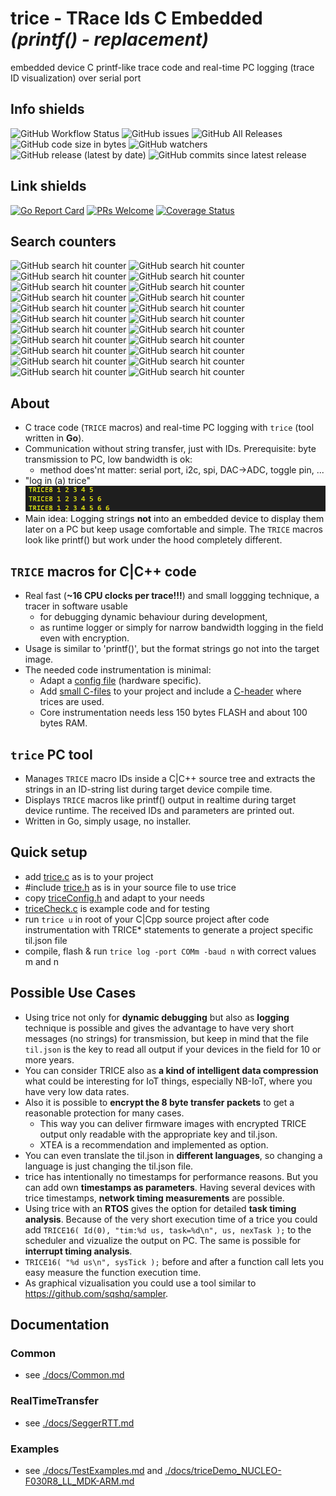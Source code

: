 # **trice** - **TR**ace **I**ds **C** **E**mbedded *(printf() - replacement)*
embedded device C printf-like trace code and real-time PC logging (trace ID visualization) over serial port

## Info shields
![GitHub Workflow Status](https://img.shields.io/github/workflow/status/rokath/trice/goreleaser)
![GitHub issues](https://img.shields.io/github/issues/rokath/trice)
![GitHub All Releases](https://img.shields.io/github/downloads/rokath/trice/total)
![GitHub code size in bytes](https://img.shields.io/github/languages/code-size/rokath/trice)
![GitHub watchers](https://img.shields.io/github/watchers/rokath/trice?label=watch)
![GitHub release (latest by date)](https://img.shields.io/github/v/release/rokath/trice)
![GitHub commits since latest release](https://img.shields.io/github/commits-since/rokath/trice/latest)

## Link shields
[![Go Report Card](https://goreportcard.com/badge/github.com/rokath/trice)](https://goreportcard.com/report/github.com/rokath/trice) 
[![PRs Welcome](https://img.shields.io/badge/PRs-welcome-brightgreen.svg?style=flat-square)](http://makeapullrequest.com)
[![Coverage Status](https://coveralls.io/repos/github/rokath/trice/badge.svg)](https://coveralls.io/github/rokath/trice)

## Search counters
![GitHub search hit counter](https://img.shields.io/github/search/rokath/trice/trace)
![GitHub search hit counter](https://img.shields.io/github/search/rokath/trice/instrumentation)
![GitHub search hit counter](https://img.shields.io/github/search/rokath/trice/embedded)
![GitHub search hit counter](https://img.shields.io/github/search/rokath/trice/logging)
![GitHub search hit counter](https://img.shields.io/github/search/rokath/trice/real-time)
![GitHub search hit counter](https://img.shields.io/github/search/rokath/trice/debugging)
![GitHub search hit counter](https://img.shields.io/github/search/rokath/trice/monitoring)
![GitHub search hit counter](https://img.shields.io/github/search/rokath/trice/terminal)
![GitHub search hit counter](https://img.shields.io/github/search/rokath/trice/cli)
![GitHub search hit counter](https://img.shields.io/github/search/rokath/trice/diagnostics)
![GitHub search hit counter](https://img.shields.io/github/search/rokath/trice/tool)
![GitHub search hit counter](https://img.shields.io/github/search/rokath/trice/data-recording)
![GitHub search hit counter](https://img.shields.io/github/search/rokath/trice/rtos)
![GitHub search hit counter](https://img.shields.io/github/search/rokath/trice/multi-language-support)
![GitHub search hit counter](https://img.shields.io/github/search/rokath/trice/compression)
![GitHub search hit counter](https://img.shields.io/github/search/rokath/trice/timing-analysis)
![GitHub search hit counter](https://img.shields.io/github/search/rokath/trice/time-measurement)
![GitHub search hit counter](https://img.shields.io/github/search/rokath/trice/golang)
![GitHub search hit counter](https://img.shields.io/github/search/rokath/trice/printf)
![GitHub search hit counter](https://img.shields.io/github/search/rokath/trice/encryption)
![GitHub search hit counter](https://img.shields.io/github/search/rokath/trice/serial)
![GitHub search hit counter](https://img.shields.io/github/search/rokath/trice/C)

## About
- C trace code (`TRICE` macros)  and real-time PC logging with `trice` (tool written in **Go**).
- Communication without string transfer, just with IDs. Prerequisite: byte transmission to PC, low bandwidth is ok:
  - method does'nt matter: serial port, i2c, spi, DAC->ADC, toggle pin, ...
- "log in (a) trice" ![](./docs/README.media/life0.gif)
- Main idea: Logging strings **not** into an embedded device to display them later on a PC but keep usage comfortable and simple. The `TRICE` macros look like printf() but work under the hood completely different.

## `TRICE` macros for C|C++ code
- Real fast (**~16 CPU clocks per trace!!!**) and small loggging technique, a tracer in software usable 
  - for debugging dynamic behaviour during development, 
  - as runtime logger or simply for narrow bandwidth logging in the field even with encryption.
- Usage is similar to 'printf()', but the format strings go not into the target image.
- The needed code instrumentation is minimal:
  - Adapt a [config file](./srcTrice.C/triceConfig.h) (hardware specific).
  - Add [small C-files](./srcTrice.C/trice.c) to your project and include a [C-header](./srcTrice.C/trice.h) where trices are used.
  - Core instrumentation needs less 150 bytes FLASH and about 100 bytes RAM.

## `trice` PC tool
- Manages `TRICE` macro IDs inside a C|C++ source tree and extracts the strings in an ID-string list during target device compile time.
- Displays `TRICE` macros like printf() output in realtime during target device runtime. The received IDs and parameters are printed out.
- Written in Go, simply usage, no installer.

## Quick setup
- add [trice.c](./srcTrice.C/trice.c) as is to your project
- #include [trice.h](./srcTrice.C/trice.h) as is in your source file to use trice
- copy [triceConfig.h](./srcTrice.C/triceConfig.h) and adapt to your needs
- [triceCheck.c](./srcTrice.C/triceCheck.c) 
is example code and for testing
- run `trice u` in root of your C|Cpp source project after code instrumentation with TRICE* statements to generate a project specific til.json file 
- compile, flash & run `trice log -port COMm -baud n` with correct values m and n

## Possible Use Cases
- Using trice not only for **dynamic debugging** but also as **logging** technique
    is possible and gives the advantage to have very short messages (no strings) for transmission, 
    but keep in mind that the file `til.json` is the key to read all output if your devices in the field for 10 or more years.
- You can consider TRICE also as **a kind of intelligent data compression** what could be interesting for IoT things, especially NB-IoT, where you have very low data rates.
- Also it is possible to **encrypt the 8 byte transfer packets** to get a reasonable protection for many cases.
  - This way you can deliver firmware images with encrypted TRICE output only readable with the appropriate key and til.json.
  - XTEA is a recommendation and implemented as option.
- You can even translate the til.json in **different languages**, so changing a language is just changing the til.json file.
- trice has intentionally no timestamps for performance reasons. But you can add own **timestamps as parameters**. Having several devices with trice timestamps, **network timing measurements** are possible.
- Using trice with an **RTOS** gives the option for detailed **task timing analysis**. Because of the very short execution time of a trice you could add `TRICE16( Id(0), "tim:%d us, task=%d\n", us, nexTask );` to the scheduler and vizualize the output on PC. The same is possible for **interrupt timing analysis**.
- `TRICE16( "%d us\n", sysTick );` before and after a function call lets you easy measure the function execution time.
- As graphical vizualisation you could use a tool similar to https://github.com/sqshq/sampler.

## Documentation
### Common
- see [./docs/Common.md](./docs/Common.md)
### RealTimeTransfer
- see [./docs/SeggerRTT.md](./docs/SeggerRTT.md)
### Examples
- see [./docs/TestExamples.md](./docs/TestExamples.md) and [./docs/triceDemo_NUCLEO-F030R8_LL_MDK-ARM.md](./docs/triceDemo_NUCLEO-F030R8_LL_MDK-ARM.md)
